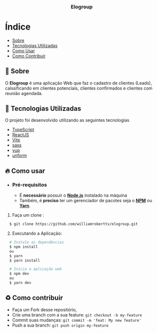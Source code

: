 <h3 align="center">
    <b>Elogroup</b>  
</h3>


# Índice

- [Sobre](#sobre)
- [Tecnologias Utilizadas](#tecnologias-utilizadas)
- [Como Usar](#como-usar)
- [Como Contribuir](#como-contribuir)

<a id="sobre"></a>

## :bookmark: Sobre

O <strong>Elogroup</strong> é uma aplicação Web que faz o cadastro de clientes (Leads), calssificando em clientes potenciais, clientes confirmados e clientes com reunião agendada.

<a id="tecnologias-utilizadas"></a>

## :rocket: Tecnologias Utilizadas

O projeto foi desenvolvido utilizando as seguintes tecnologias

- [TypeScript](https://www.typescriptlang.org/)
- [ReactJS](https://reactjs.org/)
- [Vite](https://vitejs.dev/)
- [sass](https://sass-lang.com/)
- [yup](https://github.com/jquense/yup)
- [unform](https://unform.dev/)

<a id="como-usar"></a>

## :fire: Como usar

- ### **Pré-requisitos**

  - É **necessário** possuir o **[Node.js](https://nodejs.org/en/)** instalado na máquina
  - Também, é **preciso** ter um gerenciador de pacotes seja o **[NPM](https://www.npmjs.com/)** ou **[Yarn](https://yarnpkg.com/)**.

1. Faça um clone :

```sh
  $ git clone https://github.com/williamroberttv/elogroup.git
```

2. Executando a Aplicação:

```sh
  # Instale as dependências
  $ npm install
  ou
  $ yarn
  $ yarn install

  # Inicie a aplicação web
  $ npm dev
  ou
  $ yarn dev

```

<a id="como-contribuir"></a>

## :recycle: Como contribuir

- Faça um Fork desse repositório,
- Crie uma branch com a sua feature: `git checkout -b my-feature`
- Commit suas mudanças: `git commit -m 'feat: My new feature'`
- Push a sua branch: `git push origin my-feature`
